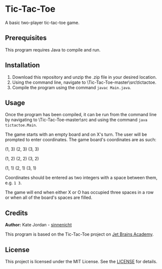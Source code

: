 # Tic-Tac-Toe

A basic two-player tic-tac-toe game.

Prerequisites
-------------

This program requires Java to compile and run.

Installation
------------

1. Download this repository and unzip the .zip file in your desired location.
2. Using the command line, navigate to \Tic-Tac-Toe-master\src\tictactoe.
3. Compile the program using the command `javac Main.java`.

Usage
-----

Once the program has been compiled, it can be run from the command line by navigating to \Tic-Tac-Toe-master\src and using the command `java tictactoe.Main`.

The game starts with an empty board and on X's turn. The user will be prompted to enter coordinates. The game board's coordinates are as such:

(1, 3) (2, 3) (3, 3)

(1, 2) (2, 2) (3, 2)

(1, 1) (2, 1) (3, 1)

Coordinates should be entered as two integers with a space between them, e.g. `1 3`.

The game will end when either X or O has occupied three spaces in a row or when all of the board's spaces are filled.

Credits
-------

**Author:** Kate Jordan - [sinnenicht](https://github.com/sinnenicht/)

This program is based on the Tic-Tac-Toe project on [Jet Brains Academy](https://hyperskill.org/projects/48?goal=7).

License
-------

This project is licensed under the MIT License. See the [LICENSE](https://github.com/sinnenicht/Tic-Tac-Toe/blob/master/LICENSE) for details.
